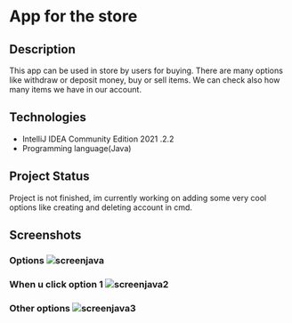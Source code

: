 # App for the store


## Description 
This app can be used in store by users for buying. There are many options like withdraw or deposit money, buy or sell items.
We can check also how many items we have in our account.


## Technologies
* IntelliJ IDEA Community Edition 2021 .2.2
* Programming language(Java)

## Project Status
Project is not finished, im currently working on adding some very cool options like creating and deleting account in cmd.

## Screenshots
### Options ![screenjava](https://user-images.githubusercontent.com/93713186/146203598-75103884-5f61-4b3b-86c8-5b34642ca14b.png)

### When u click option 1 ![screenjava2](https://user-images.githubusercontent.com/93713186/146204279-b4e4da55-3504-4367-8ff9-0c1284c0b45f.png)

### Other options ![screenjava3](https://user-images.githubusercontent.com/93713186/146205099-d1c8f4dc-e75a-4d44-8df4-f88de12e2005.png)
